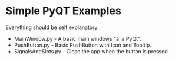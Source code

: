 # Simple PyQT Examples
Everything should be self explanatory 
* MainWindow.py  -  A basic main windows "à la PyQt". 
* PushButton.py   -  Basic PushButton with Icon and Tooltip. 
* SignalsAndSlots.py -  Close the app when the button is pressed.